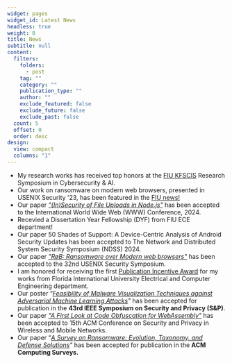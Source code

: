 ```yaml
---
widget: pages
widget_id: Latest News
headless: true
weight: 0
title: News
subtitle: null
content:
  filters:
    folders:
      - post
    tag: ""
    category: ""
    publication_type: ""
    author: ""
    exclude_featured: false
    exclude_future: false
    exclude_past: false
  count: 5
  offset: 0
  order: desc
design:
  view: compact
  columns: "1"
---
```

* M﻿y research works has received top honors at the [](https://www.linkedin.com/in/ACoAAArszMoBwlAV6CrgECoZXarqtxbep40Z90Y)[FIU KFSCIS](https://www.cis.fiu.edu/research-symposium-highlights-innovations-in-cybersecurity-and-ai/) Research Symposium in Cybersecurity & AI. 
* Our work on ransomware on modern web browsers, presented in USENIX Security '23, has been featured in the [FIU news!](https://news.fiu.edu/2024/ransomware-can-hide-in-the-websites-you-upload-files-to)
* Our paper [﻿*"(In)Security of File Uploads in Node.js"*](https://dl.acm.org/doi/10.1145/3589334.3645342) has been accepted to the  International World Wide Web (WWW) Conference, 2024.
* R﻿ecevied a Dissertation Year Fellowship (DYF) from FIU ECE department! 
* Our paper [](https://www.usenix.org/conference/usenixsecurity23/presentation/oz)50 Shades of Support: A Device-Centric Analysis of Android Security Updates has been accepted to The Network and Distributed System Security Symposium (NDSS) 2024.
* Our paper *["RøB: Ransomware over Modern web browsers"](https://www.usenix.org/conference/usenixsecurity23/presentation/oz)* has been accepted to the 32nd USENIX Security Symposium.
* I am honored for receiving the first [Publication Incentive Award](https://ece.fiu.edu/people/Ph.D.%20Students/index.html) for my works from Florida International University Electrical and Computer Engineering department.
* Our poster “*[Feasibility of Malware Visualization Techniques against Adversarial Machine Learning Attacks](https://www.ieee-security.org/TC/SP2022/downloads/SP22-posters/sp22-posters-30.pdf)*[](https://www.ieee-security.org/TC/SP2022/downloads/SP22-posters/sp22-posters-30.pdf)*"* has been accepted for publication in the **43rd IEEE Symposium on Security and Privacy (S&P)**.
* Our paper *["A First Look at Code Obfuscation for WebAssembly"](https://dl.acm.org/doi/10.1145/3507657.3528560)* has been accepted to 15th ACM Conference on Security and Privacy in Wireless and Mobile Networks.
* Our paper “*[A Survey on Ransomware: Evolution, Taxonomy, and Defense Solutions](https://dl.acm.org/doi/pdf/10.1145/3514229)"* has been accepted for publication in the **ACM Computing Surveys.**